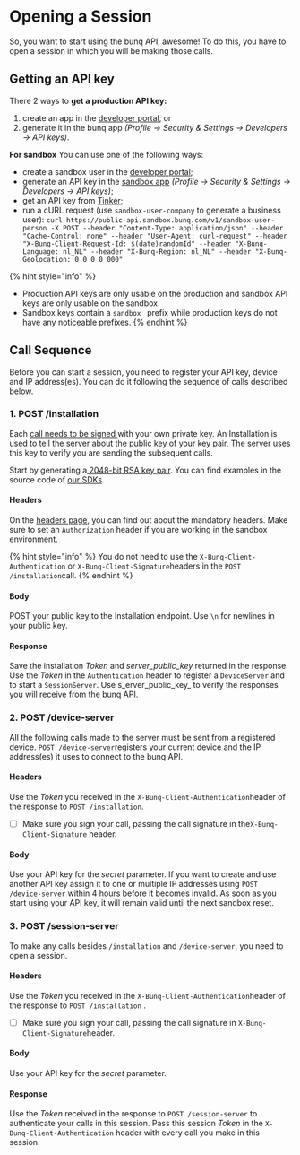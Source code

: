 # Opening a Session

So, you want to start using the bunq API, awesome! To do this, you have to open a session in which you will be making those calls.

## Getting an API key

There 2 ways to **get a production API key:**

1. create an app in the [developer portal](http://developer.bunq.com/), or
2. generate it in the bunq app _\(Profile → Security & Settings → Developers → API keys\)_.

**For sandbox** You can use one of the following ways:

* create a sandbox user in the [developer portal](http://developer.bunq.com/);
* generate an API key in the [sandbox app](https://github.com/bunq/doc/blob/develop/DESCRIPTION.md#android-emulator) _\(Profile → Security & Settings → Developers → API keys\)_;
* get an API key from [Tinker](https://beta.doc.bunq.com/quickstart/tinker);
* run a cURL request \(use `sandbox-user-company` to generate a business user\):  `curl https://public-api.sandbox.bunq.com/v1/sandbox-user-person -X POST --header "Content-Type: application/json" --header "Cache-Control: none" --header "User-Agent: curl-request" --header "X-Bunq-Client-Request-Id: $(date)randomId" --header "X-Bunq-Language: nl_NL" --header "X-Bunq-Region: nl_NL" --header "X-Bunq-Geolocation: 0 0 0 0 000"` 

{% hint style="info" %}
* Production API keys are only usable on the production and sandbox API keys are only usable on the sandbox. 
* Sandbox keys contain a `sandbox_` prefix while production keys do not have any noticeable prefixes.
{% endhint %}

## Call Sequence

Before you can start a session, you need to register your API key, device and IP address\(es\). You can do it following the sequence of calls described below.

### 1. POST /installation

Each [call needs to be signed ](https://beta.doc.bunq.com/basics/authentication/signing)with your own private key. An Installation is used to tell the server about the public key of your key pair. The server uses this key to verify you are sending the subsequent calls.

Start by generating a[ 2048-bit RSA key pair](https://en.wikipedia.org/wiki/RSA_%28cryptosystem%29). You can find examples in the source code of [our SDKs](https://github.com/bunq).

#### **Headers**

On the [headers page](https://beta.doc.bunq.com/basics/headers), you can find out about the mandatory headers. Make sure to set an `Authorization` header if you are working in the sandbox environment. 

{% hint style="info" %}
You do not need to use the `X-Bunq-Client-Authentication` or `X-Bunq-Client-Signature`headers in the `POST /installation`call.
{% endhint %}

#### **Body**

POST your public key to the Installation endpoint. Use `\n` for newlines in your public key.

#### **Response**

Save the installation _Token_ and _server\_public\_key_ returned in the response. Use the _Token_ in the `Authentication` header to register a `DeviceServer` and to start a `SessionServer`. Use s_erver\_public\_key_ to verify the responses you will receive from the bunq API.

### 2. POST /device-server

All the following calls made to the server must be sent from a registered device. `POST /device-server`registers your current device and the IP address\(es\) it uses to connect to the bunq API.

#### **Headers**

Use the _Token_ you received in the `X-Bunq-Client-Authentication`header of the response to `POST /installation`. 

* [ ] Make sure you sign your call, passing the call signature in the`X-Bunq-Client-Signature` header.

#### **Body**

Use your API key for the _secret_ parameter. If you want to create and use another API key assign it to one or multiple IP addresses using `POST /device-server` within 4 hours before it becomes invalid. As soon as you start using your API key, it will remain valid until the next sandbox reset.

### 3. POST /session-server

To make any calls besides `/installation` and `/device-server`, you need to open a session.

#### **Headers**

Use the _Token_ you received in the `X-Bunq-Client-Authentication`header of the response to `POST /installation` . 

* [ ] Make sure you sign your call, passing the call signature in `X-Bunq-Client-Signature`header.

#### **Body**

Use your API key for the _secret_ parameter.

#### **Response**

Use the _Token_ received in the response to `POST /session-server` to authenticate your calls in this session. Pass this session _Token_ in the `X-Bunq-Client-Authentication` header with every call you make in this session.

